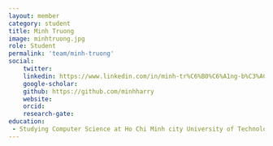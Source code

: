 ```yaml
---
layout: member
category: student
title: Minh Truong
image: minhtruong.jpg
role: Student
permalink: 'team/minh-truong'
social:
    twitter: 
    linkedin: https://www.linkedin.com/in/minh-tr%C6%B0%C6%A1ng-b%C3%ACnh-33927b2b7/
    google-scholar: 
    github: https://github.com/minhharry
    website: 
    orcid: 
    research-gate: 
education:
 - Studying Computer Science at Ho Chi Minh city University of Technology
---
```


